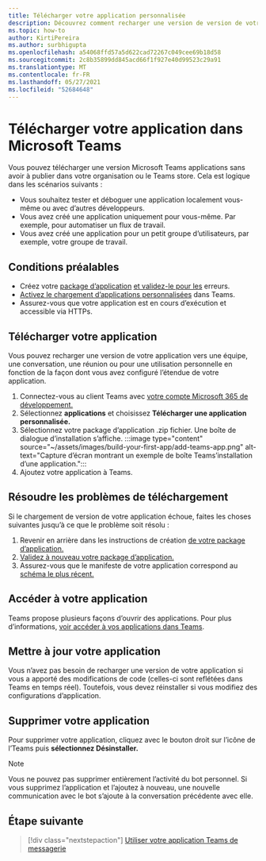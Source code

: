 ```yaml
---
title: Télécharger votre application personnalisée
description: Découvrez comment recharger une version de version de votre application dans Microsoft Teams. Le chargement de version test est courant lors du test et du débogage d’une application pendant le développement.
ms.topic: how-to
author: KirtiPereira
ms.author: surbhigupta
ms.openlocfilehash: a54068ffd57a5d622cad72267c049cee69b18d58
ms.sourcegitcommit: 2c8b35899dd845acd66f1f927e40d99523c29a91
ms.translationtype: MT
ms.contentlocale: fr-FR
ms.lasthandoff: 05/27/2021
ms.locfileid: "52684648"
---
```

# <a name="upload-your-app-in-microsoft-teams"></a>Télécharger votre application dans Microsoft Teams

Vous pouvez télécharger une version Microsoft Teams applications sans avoir à publier dans votre organisation ou le Teams store. Cela est logique dans les scénarios suivants :

* Vous souhaitez tester et déboguer une application localement vous-même ou avec d’autres développeurs.
* Vous avez créé une application uniquement pour vous-même. Par exemple, pour automatiser un flux de travail.
* Vous avez créé une application pour un petit groupe d’utilisateurs, par exemple, votre groupe de travail.

## <a name="prerequisites"></a>Conditions préalables

* Créez votre [package d’application](~/concepts/build-and-test/apps-package.md) [et validez-le pour les](https://dev.teams.microsoft.com/appvalidation.html) erreurs.
* [Activez le chargement d’applications personnalisées](~/concepts/build-and-test/prepare-your-o365-tenant.md#enable-custom-teams-apps-and-turn-on-custom-app-uploading) dans Teams.
* Assurez-vous que votre application est en cours d’exécution et accessible via HTTPs.

## <a name="upload-your-app"></a>Télécharger votre application

Vous pouvez recharger une version de votre application vers une équipe, une conversation, une réunion ou pour une utilisation personnelle en fonction de la façon dont vous avez configuré l’étendue de votre application.

1. Connectez-vous au client Teams avec [votre compte Microsoft 365 de développement.](~/build-your-first-app/build-and-run.md#prerequisites)
1. Sélectionnez **applications** et choisissez **Télécharger une application personnalisée.**
1. Sélectionnez votre package d’application .zip fichier. Une boîte de dialogue d’installation s’affiche.
:::image type="content" source="~/assets/images/build-your-first-app/add-teams-app.png" alt-text="Capture d’écran montrant un exemple de boîte Teams’installation d’une application.":::
1. Ajoutez votre application à Teams.

## <a name="troubleshoot-upload-issues"></a>Résoudre les problèmes de téléchargement

Si le chargement de version de votre application échoue, faites les choses suivantes jusqu’à ce que le problème soit résolu :

1. Revenir en arrière dans les instructions de création [de votre package d’application.](../../concepts/build-and-test/apps-package.md)
1. [Validez à nouveau votre package d’application.](https://dev.teams.microsoft.com/appvalidation.html)
1. Assurez-vous que le manifeste de votre application correspond au [schéma le plus récent.](../../resources/schema/manifest-schema.md)

## <a name="access-your-app"></a>Accéder à votre application

Teams propose plusieurs façons d’ouvrir des applications. Pour plus d’informations, [voir accéder à vos applications dans Teams](https://support.microsoft.com/office/access-your-apps-in-teams-0758cb09-9e85-40e7-a974-51df7734646a).

## <a name="update-your-app"></a>Mettre à jour votre application

Vous n’avez pas besoin de recharger une version de votre application si vous a apporté des modifications de code (celles-ci sont reflétées dans Teams en temps réel). Toutefois, vous devez réinstaller si vous modifiez des configurations d’application.

## <a name="remove-your-app"></a>Supprimer votre application

Pour supprimer votre application, cliquez avec le bouton droit sur l’icône de l’Teams puis **sélectionnez Désinstaller.**

> [!NOTE]
> Vous ne pouvez pas supprimer entièrement l’activité du bot personnel. Si vous supprimez l’application et l’ajoutez à nouveau, une nouvelle communication avec le bot s’ajoute à la conversation précédente avec elle.

## <a name="next-step"></a>Étape suivante

> [!div class="nextstepaction"]
> [Utiliser votre application Teams de messagerie](https://support.microsoft.com/office/apps-and-services-cc1fba57-9900-4634-8306-2360a40c665b?ui=en-us&rs=en-us&ad=us)
